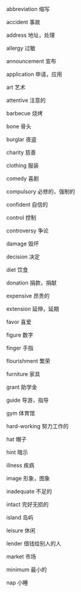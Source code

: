 abbreviation  缩写

accident      事故

address       地址，处理

allergy       过敏

announcement  宣布

application   申请，应用

art           艺术

attentive     注意的

barbecue      烧烤

bone          骨头

burglar       夜盗

charity       慈善

clothing      服装

comedy        喜剧

compulsory    必修的，强制的

confident     自信的

control       控制

controversy   争论

damage        毁坏

decision      决定

diet          饮食

donation      捐款，捐献

expensive     昂贵的

extension     延伸，延期

favor         喜爱

figure        数字

finger        手指

flourishment  繁荣

furniture     家具

grant         助学金

guide         导游，指导

gym           体育馆

hard-working  努力工作的

hat           帽子

hint          暗示

illness       疾病

image         形象，图象

inadequate    不足的

intact        完好无损的

island        岛屿

leisure       休闲

lender        借钱给别人的人

market        市场

minimum       最小的

nap           小睡

